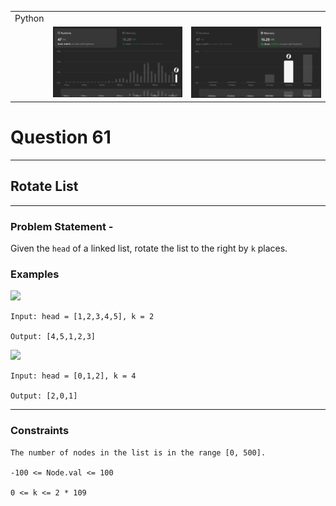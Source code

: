 ||||
|---|---|---|
|Python|
||<img src = 'https://raw.githubusercontent.com/ayush7823/sample-/main/Length-of-Last-Word-LeetCode%20(1).png' width = 400>|<img src = 'https://raw.githubusercontent.com/ayush7823/sample-/main/Length-of-Last-Word-LeetCode.png' width = 400>


# Question 61
****
## Rotate List

****
### Problem Statement -

Given the `head` of a linked list, rotate the list to the right by `k` places.

### Examples

<img src = 'https://assets.leetcode.com/uploads/2020/11/13/rotate1.jpg' width = 400>


```
Input: head = [1,2,3,4,5], k = 2

Output: [4,5,1,2,3]
```
<img src = 'https://assets.leetcode.com/uploads/2020/11/13/roate2.jpg'>

```
Input: head = [0,1,2], k = 4

Output: [2,0,1]
```
****
### Constraints
```
The number of nodes in the list is in the range [0, 500].

-100 <= Node.val <= 100

0 <= k <= 2 * 109
```
